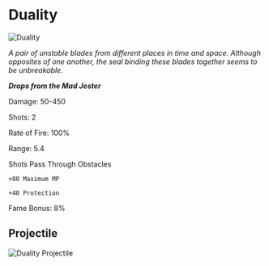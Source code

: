 # Duality

![Duality](https://vwiki.valorserver.com/api/item/picture/Duality)  

<i>A pair of unstable blades from different places in time and space. Although opposites of one another, the seal binding these blades together seems to be unbreakable.</i>

***Drops from the Mad Jester***

Damage: 50-450

Shots: 2

Rate of Fire: 100%

Range: 5.4

Shots Pass Through Obstacles

    +80 Maximum MP
    
    +40 Protection
    
Fame Bonus: 8%
    
## Projectile
![Duality Projectile](https://cdn.discordapp.com/attachments/953134990428868629/969069767753363456/duality.gif)
